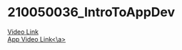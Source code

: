 # 210050036_IntroToAppDev
<a href = 'https://drive.google.com/file/d/1vl6OcBIKHJk4neKodMZTea1sGz3aEl0C/view?usp=sharing'> Video Link</a> <br>
<a href = 'https://drive.google.com/file/d/1Yp2588_cnsQR7ZZcHkEToq2o6-9BXCoH/view?usp=sharing'> App Video Link<\a>
